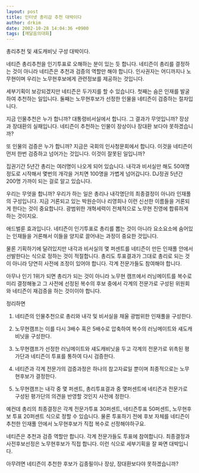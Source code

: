 ```yaml
---
layout: post
title: 인터넷 총리감 추천 대박이다
author: drkim
date: 2002-10-28 14:04:36 +0900
tags: [깨달음의대화]
---
```

총리추천 및 섀도캐비닛 구성 대박이다.
  

  
네티즌 총리추천을 인기투표로 오해하는 분이 있는 듯 합니다. 네티즌이 총리를 결정하는 것이 아니라 네티즌은 추천과 검증의 역할만 해야 합니다. 인사권자는 어디까지나 노무현이며 우리는 노무현후보에게 관련정보를 제공하는 것입니다.
  

  
세부기획이 보강되겠지만 네티즌은 두가지를 할 수 있습니다. 첫째는 숨은 인재를 발굴하여 추천하는 일입니다. 둘째는 노무현후보가 선정한 인물을 네티즌이 검증하는 절차입니다.
  

  
지금 인물추천은 누가 합니까? 대통령비서실에서 합니다. 그 결과가 무엇입니까? 장상과 장대환의 실패입니다. 네티즌이 추천하는 인물이 장상이나 장대환 보다야 못하겠습니까?
  

  
또 인물의 검증은 누가 합니까? 지금은 국회의 인사청문회에서 합니다. 이것을 네티즌이 먼저 한번 검증하고 넘어가는 것입니다. 이것이 잘못된 일입니까?
  

  
집권기간 5년간 총리는 여러명이 나오게 되어 있습니다. 내각과 비서실만 해도 50여명 정도로 시작해서 몇번의 개각을 거치면 100명을 가볍게 넘어갑니다. DJ정권 5년간 200명 가까이 되는 걸로 알고 있습니다.
  

  
우리는 무엇을 합니까? 우리가 하는 일은 총리나 내각명단의 최종결정이 아니라 인재풀의 구성입니다. 지금 거론되고 있는 박원순이나 리영희나 이런 신선한 이름들을 거론되게 한다는 것이 중요합니다. 광범위한 개혁세력이 전체적으로 노무현 진영에 합류하게 하는 것이지요.
  

  
애드벌룬 효과입니다. 네티즌이 인기투표로 총리를 뽑는 것이 아니라 요소요소에 숨어있는 인재들을 거론해서 이들을 양지로 끌어내는 과정이 중요한 것입니다.
  

  
물론 기획하기에 달려있지만 내각과 비서실의 몇 퍼센트를 네티즌이 만든 인재풀 안에서 선발한다는 식으로 정하는 것이 적절합니다. 총리도 투표결과가 그대로 총리로 되는 것이 아니라 당연히 사전에 조정이 있어야 합니다. 각계 전문가들도 참여해야 합니다.
  

  
아무나 인기 1위가 되면 총리가 되는 것이 아니라 노무현 캠프에서 러닝메이트를 복수로 미리 결정해놓고 그 사전에 선정된 복수의 후보 중에서 각계의 전문가로 구성된 위원회와 네티즌이 재검증을 하는 것이이야 합니다.
  

  
정리하면
  
1. 네티즌의 인물추천으로 총리와 내각 및 비서실을 채울 광범위한 인재풀을 구성한다.
  
2. 노무현캠프는 이를 다시 3배수 혹은 5배수로 압축하여 복수의 러닝메이트와 섀도캐비닛을 구성한다.
  
3. 노무현캠프가 선정한 러닝메이트와 섀도캐비닛을 두고 각계의 전문가로 위촉된 평가단과 네티즌이 투표를 통하여 다시 검증한다.
  
4. 네티즌과 각계 전문가의 검증과정은 하나의 참고자료일 뿐이며 최종적으로는 노무현후보가 결정한다.
  
5. 노무현캠프는 내각 중 몇 퍼센트, 총리투표결과 중 몇퍼센트에 네티즌과 전문가로 구성된 평가단의 의견을 반영할 것인지 사전에 정한다.
  

  
예컨데 총리의 최종결정은 각계 전문가투표 30퍼센트, 네티즌투표 50퍼센트, 노무현후보 투표 20퍼센트 식으로 정할 수 있습니다. 물론 투표하기 전에 후보 자체를 네티즌이 추천한 인재풀 안에서 노무현후보가 직접 복수로 선정해야하구요.
  

  
네티즌은 추천과 검증 역할만 합니다. 각계 전문가들도 투표에 참여합니다. 최종결정과 사전후보선정은 노무현후보가 직접 합니다. 이런 식으로 세부기획을 잘 짜면 대박입니다.
  

  
아무려면 네티즌이 추천한 후보가 김종필이나 장상, 장대환보다야 못하겠습니까?
